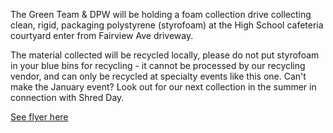 The Green Team & DPW will be holding a foam collection drive collecting clean, rigid, packaging polystyrene (styrofoam) at the High School cafeteria courtyard enter from Fairview Ave driveway.

The material collected will be recycled locally, please do not put styrofoam in your blue bins for recycling - it cannot be processed by our recycling vendor, and can only be recycled at specialty events like this one. Can't make the January event? Look out for our next collection in the summer in connection with Shred Day. 

[See flyer here](https://storage.googleapis.com/static.rutherford-nj.com/committees/green-team/2024_StyrofoamDay.pdf)
